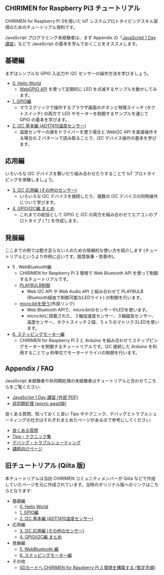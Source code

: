 ## CHIRIMEN for Raspberry Pi3 チュートリアル

CHIRIMEN for Raspberry Pi 3を用いた IoT システムプロトタイピングスキル習得のためのチュートリアル資料です。

JavaScript プログラミング未経験者は、まず Appendix の「[JavaScript 1 Day 講習](https://webiotmakers.github.io/static/docs/2017/maebashi-js.pdf)」などで JavaScript の基本を学んでおくことをオススメします。

## 基礎編
まずはシンプルな GPIO 入出力や I2C センサーの操作方法を学びましょう。

* [0. Hello World](section0.md)
  * [WebGPIO API](https://rawgit.com/browserobo/WebGPIO/master/) を使って定期的に LED を点滅するサンプルを動かしてみます。
* [1. GPIO編](section1.md)
  * マウスクリックで操作するブラウザ画面のボタンと物理スイッチ (タクトスイッチ) の両方で LED やモーターを制御するサンプルを通じて GPIO の基本を学びます。
* [2. I2C 基本編 (ADT7410温度センサー)](section2.md)
  * 温度センサーの値をドライバーを使う場合と WebI2C API を直接操作する場合の 2 パターンで読み取ることで、I2C デバイス操作の基本を学びます。

## 応用編
いろいろな I2C デバイスを繋いだり組み合わせたりすることで IoT プロトタイピングを体験しましょう。

* [3. I2C 応用編 (その他のセンサー)](section3.md)
  * いろいろな I2C デバイスを接続したり、複数の I2C デバイスの同時操作について学びます。
* [4. GPIO/I2C編 まとめ](section4.md)
  * これまでの総括として GPIO と I2C の両方を組み合わせてエアコンのプロトタイプ (？) を作成します。

## 発展編
ここまでの例では飽き足らない人のための発展的な使い方を紹介します (チュートリアルというより作例に近いです。鋭意執筆・改善中)。

* 5 . WebBluetooth編
  * CHIRIMEN for Raspberry Pi 3 環境で Web Bluetooth API を使って制御するチュートリアルです。
  * [PLAYBULB制御](section5.md)
    * Web I2C API や Web Audio API と組み合わせて PLAYBULB (Bluetooth経由で制御可能なLEDライト) の制御を行います。
  * [micro:bitを使う](https://gist.github.com/satakagi/c34aa77bcb58099be37c22999fd51772)(外部リンク)
    * Web Bluetooth APIで、micro:bitのセンサーやLEDを使います。
    * micro:bitに搭載された、３軸加速度センサー、３軸磁気センサー、温度センサー、タクトスイッチ２個、５ｘ５のマトリクスLEDを使います。
* [6. ステッピングモーター編](section6.md)
  * CHIRIMEN for Raspberry Pi 3 と Arduino を組み合わせてステップピングモーターを制御するチュートリアルです。I2C 接続した Arduino を利用することで μ 秒単位でモータードライバの制御を行います。

## Appendix / FAQ
JavaScript 未経験者や非同期処理の未経験者はチュートリアルと合わせてこちらをご覧ください:

* [JavaScript 1 Day 講習 (外部 PDF)](https://webiotmakers.github.io/static/docs/2017/maebashi-js.pdf)
* [非同期処理 (async await版)](appendix0.md)

良くある質問、知っておくと良い Tips やテクニック、デバッグとトラブルシューティングの仕方はそれぞれまとめたページがあるので参考にしてください:

* [良くある質問](faq.md)
* [Tips・テクニック集](tips.md)
* [デバッグ・トラブルシューティング](debug.md)
* [講師向けページ](teacher.md)

## 旧チュートリアル (Qiita 版)

本チュートリアルは当初 CHIRIMEN コミュニティメンバーが Qiita などで作成していたページを元に作成されています。当時のオリジナル版へのリンクはこちらとなります:

* 基礎編
  * [0. Hello World](https://qiita.com/tadfmac/items/82817476615fdc7394b3)
  * [1. GPIO編](https://qiita.com/tadfmac/items/ebd01cfe46e30de70f3d)
  * [2. I2C 基本編 (ADT7410温度センサー)](https://qiita.com/tadfmac/items/36d5467f79b6fd3114fb)
* 応用編
  * [3. I2C 応用編 (その他のセンサー)](https://qiita.com/tadfmac/items/b17d8c6a35b31c495a36)
  * [4. GPIO/I2C編 まとめ](https://qiita.com/tadfmac/items/d627f8d2fec3c5f8711b)
* 発展編
  * [5. WebBluetooth 編](https://qiita.com/g200kg/items/28b3cc8c058bb49673a2)
  * [6. ステッピングモーター編](https://qiita.com/g200kg/items/cfb737c07b9b6edced3e)
* その他
  * [SDカードへ CHIRIMEN for Raspberry Pi 3 環境を構築する (暫定手順)](https://gist.github.com/tadfmac/527b31a463df0c9de8c30a598872344d)

